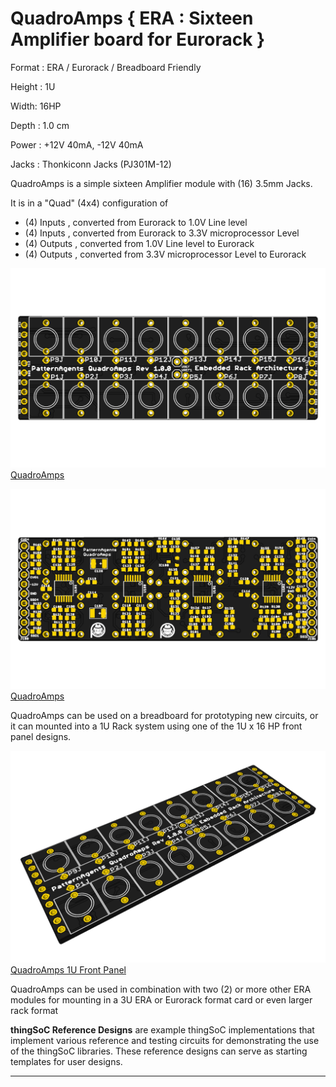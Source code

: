 # QuadroAmps { ERA : Sixteen Amplifier board for Eurorack }

Format : ERA / Eurorack / Breadboard Friendly

Height : 1U 

Width: 16HP

Depth : 1.0 cm

Power : +12V 40mA, -12V 40mA

Jacks : Thonkiconn Jacks (PJ301M-12)


QuadroAmps is a simple sixteen Amplifier module with (16) 3.5mm Jacks.

It is in a "Quad" (4x4) configuration of 
- (4) Inputs , converted from Eurorack to 1.0V Line level
- (4) Inputs , converted from Eurorack  to 3.3V microprocessor Level
- (4) Outputs , converted from 1.0V Line level  to Eurorack 
- (4) Outputs , converted from 3.3V microprocessor Level to Eurorack 


[![PatternAgents QuadroAmps](https://github.com/PatternAgents/QuadroAmps/blob/master/QuadroAmps/images/QuadroAmps_top.png?raw=true)QuadroAmps](https://github.com/patternagents/QuadroAmps)

[![PatternAgents QuadroAmps](https://github.com/PatternAgents/QuadroAmps/blob/master/QuadroAmps/images/QuadroAmps_bot.png?raw=true)QuadroAmps](https://github.com/patternagents/QuadroAmps)

QuadroAmps can be used on a breadboard for prototyping new circuits,
or it can mounted into a 1U Rack system using one of the 1U x 16 HP front panel designs.


[![QuadroAmps 1U Front Panel](https://github.com/PatternAgents/QuadroAmps/blob/master/QuadroAmps/images/QuadroAmps_iso.png?raw=true)QuadroAmps 1U Front Panel](https://github.com/patternagents/QuadroAmps)

QuadroAmps can be used in combination with two (2) or more other ERA modules
for mounting in a 3U ERA or Eurorack format card or even larger rack format


**thingSoC Reference Designs** are example thingSoC implementations that implement
various reference and testing circuits for demonstrating the use of the thingSoC libraries.
These reference designs can serve as starting templates for user designs.

---------------------------------------

